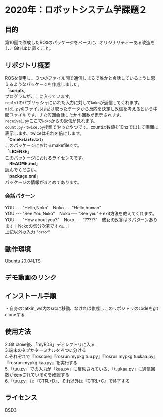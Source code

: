 # 2020年：ロボットシステム学課題２
## 目的
第10回で作成したROSのパッケージをベースに、オリジナリティーある改造をし、GitHubに置くこと。
## リポジトリ概要
ROSを使用し、３つのファイル間で通信しまるで誰かと会話しているように思えるようなパッケージを作成しました。  
「**scripts**」  
プログラムがここに入っています。  
`reply1`のパブリッシャにいれた入力に対して`Noko`が返信してくれます。  
`mid1.py`のファイルは受け取ったデータから反応を決定し返信を考えるという中間ファイルです。また何回会話したかの回数が表示されます。  
`receive1.py`ここで`Noko`からの返信が見れます。  
`count.py・twice.py`授業でやったやつです。countは数値を10hzで出して画面に表示します、twiceはそれを倍にします。  
「**CmakeLists.txt**」  
このパッケージにおけるmakefileです。  
「**LICENSE**」  
このパッケージにおけるライセンスです。  
「**README.md**」  
読んでください。  
「**package.xml**」  
パッケージの情報がまとめてあります。  
### 会話パターン
YOU --- "Hello,Noko"　Noko --- "Hello,human"  
YOU --- "See You,Noko"　Noko --- "See you"＋exit方法を教えてくれます。  
YOU --- "How about you?"　Noko --- "?????"　彼女の返答は３パターンあります！Nokoの気分次第ですね…！  
上記以外の入力 "error"  
## 動作環境
Ubuntu 20.04LTS
## デモ動画のリンク

## インストール手順
・自身のcatkin_ws内のsrcに移動、なければ作成しこのリポジトリのcodeをgit cloneする
## 使用方法
2.Git clone後、「myROS」ディレクトリに入る  
3.端末のタブかターミナルを４つに分ける  
4.それぞれで『roscore』『rosrun mypkg tuu.py』『rosrun mypkg tuukaa.py』『rosrun mypkg kaa.py』を実行する  
5.「tuu.py」での入力が「kaa.py」に反映されている、「tuukaa.py」に通信回数が表示されているのを確認する  
6.「tuu.py」は『CTRL+D』、それ以外は『CTRL+C』で終了する 
## ライセンス
BSD3
